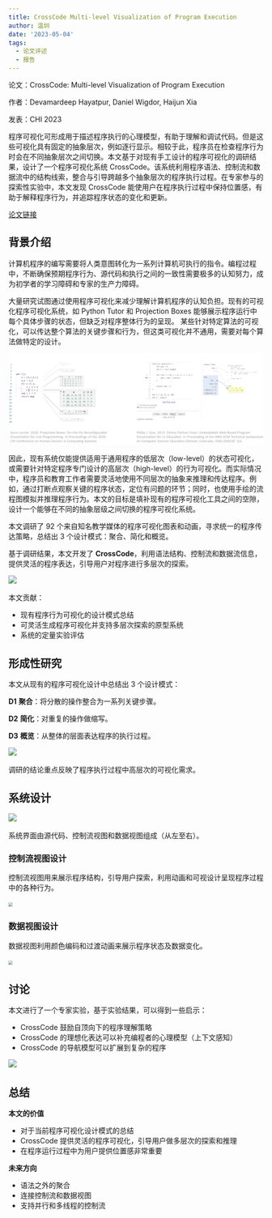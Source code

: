 ```yaml
---
title: CrossCode Multi-level Visualization of Program Execution
author: 温圳
date: '2023-05-04'
tags:
  - 论文评述
  - 报告
---
```


论文：CrossCode: Multi-level Visualization of Program Execution

作者：Devamardeep Hayatpur, Daniel Wigdor, Haijun Xia

发表：CHI 2023

程序可视化可形成用于描述程序执行的心理模型，有助于理解和调试代码。但是这些可视化具有固定的抽象层次，例如逐行显示。相较于此，程序员在检查程序行为时会在不同抽象层次之间切换。本文基于对现有手工设计的程序可视化的调研结果，设计了一个程序可视化系统 CrossCode。该系统利用程序语法、控制流和数据流中的结构线索，整合与引导跨越多个抽象层次的程序执行过程。在专家参与的探索性实验中，本文发现 CrossCode 能使用户在程序执行过程中保持位置感，有助于解释程序行为，并追踪程序状态的变化和更新。

[论文链接](https://doi.org/10.1145/3544548.3581390)

## 背景介绍

计算机程序的编写需要将人类意图转化为一系列计算机可执行的指令。编程过程中，不断确保预期程序行为、源代码和执行之间的一致性需要极多的认知努力，成为初学者的学习障碍和专家的生产力障碍。

大量研究试图通过使用程序可视化来减少理解计算机程序的认知负担。现有的可视化程序可视化系统，如 Python Tutor 和 Projection Boxes 能够展示程序运行中每个具体步骤的状态，但缺乏对程序整体行为的呈现。
某些针对特定算法的可视化，可以传达整个算法的关键步骤和行为，但这类可视化并不通用，需要对每个算法做特定的设计。

![](./fig-1.png)

因此，现有系统仅能提供适用于通用程序的低层次（low-level）的状态可视化，或需要针对特定程序专门设计的高层次（high-level）的行为可视化。而实际情况中，程序员和教育工作者需要灵活地使用不同层次的抽象来推理和传达程序。例如，通过打断点观察关键的程序状态，定位有问题的环节；同时，也使用手绘的流程图模拟并推理程序行为。本文的目标是填补现有的程序可视化工具之间的空隙，设计一个能够在不同的抽象层级之间切换的程序可视化系统。

本文调研了 92 个来自知名教学媒体的程序可视化图表和动画，寻求统一的程序传达策略，总结出 3 个设计模式：聚合、简化和概览。

基于调研结果，本文开发了 **CrossCode**，利用语法结构、控制流和数据流信息，提供灵活的程序表达，引导用户对程序进行多层次的探索。

![](./fig-2.png)

本文贡献：
- 现有程序行为可视化的设计模式总结
- 可灵活生成程序可视化并支持多层次探索的原型系统
- 系统的定量实验评估

## 形成性研究
本文从现有的程序可视化设计中总结出 3 个设计模式：

**D1** **聚合**：将分散的操作整合为一系列关键步骤。

**D2** **简化**：对重复的操作做缩写。

**D3** **概览**：从整体的层面表达程序的执行过程。

![](./fig-3.png)

调研的结论重点反映了程序执行过程中高层次的可视化需求。

## 系统设计

![](./fig-4.png)

系统界面由源代码、控制流视图和数据视图组成（从左至右）。

### 控制流视图设计
控制流视图用来展示程序结构，引导用户探索，利用动画和可视设计呈现程序过程中的各种行为。

<img src="./fig-5.png" style="zoom:50%;" />

### 数据视图设计
数据视图利用颜色编码和过渡动画来展示程序状态及数据变化。

<img src="./fig-6.png" style="zoom:50%;" />

## 讨论
本文进行了一个专家实验，基于实验结果，可以得到一些启示：
- CrossCode 鼓励自顶向下的程序理解策略
- CrossCode 的理想化表达可以补充编程者的心理模型（上下文感知）
- CrossCode 的导航模型可以扩展到复杂的程序
  
![](./fig-7.png)

## 总结
**本文的价值**
- 对于当前程序可视化设计模式的总结
- CrossCode 提供灵活的程序可视化，引导用户做多层次的探索和推理
- 在程序运行过程中为用户提供位置感非常重要

**未来方向**
- 语法之外的聚合
- 连接控制流和数据视图
- 支持并行和多线程的控制流
